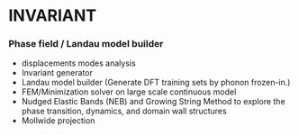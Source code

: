# INVARIANT
### Phase field / Landau model builder
- displacements modes analysis
- Invariant generator
- Landau model builder (Generate DFT training sets by phonon frozen-in.)
- FEM/Minimization solver on large scale continuous model
- Nudged Elastic Bands (NEB) and Growing String Method to explore the phase transition, dynamics, and domain wall structures
- Mollwide projection
